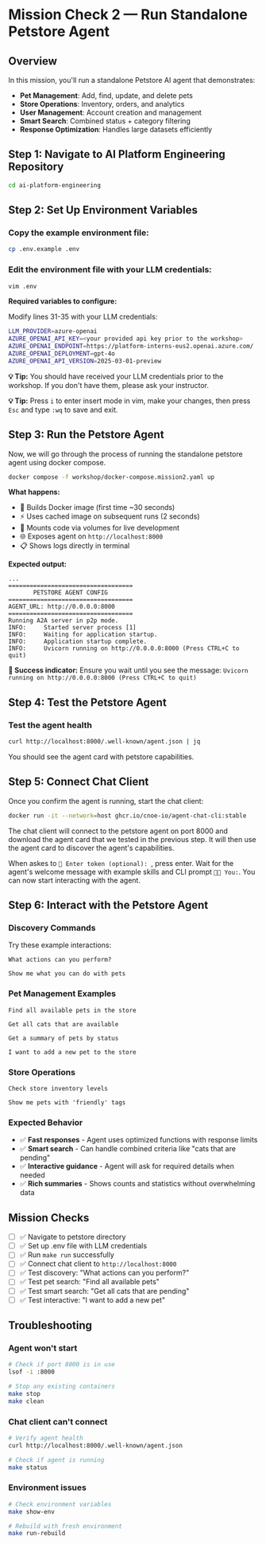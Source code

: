 # Mission Check 2 — Run Standalone Petstore Agent

## Overview

In this mission, you'll run a standalone Petstore AI agent that demonstrates:
- **Pet Management**: Add, find, update, and delete pets
- **Store Operations**: Inventory, orders, and analytics
- **User Management**: Account creation and management
- **Smart Search**: Combined status + category filtering
- **Response Optimization**: Handles large datasets efficiently

## Step 1: Navigate to AI Platform Engineering Repository

```bash
cd ai-platform-engineering
```

## Step 2: Set Up Environment Variables

### Copy the example environment file:

```bash
cp .env.example .env
```

### Edit the environment file with your LLM credentials:

```bash
vim .env
```

**Required variables to configure:**

Modify lines 31-35 with your LLM credentials:

```bash
LLM_PROVIDER=azure-openai
AZURE_OPENAI_API_KEY=<your provided api key prior to the workshop>
AZURE_OPENAI_ENDPOINT=https://platform-interns-eus2.openai.azure.com/
AZURE_OPENAI_DEPLOYMENT=gpt-4o
AZURE_OPENAI_API_VERSION=2025-03-01-preview
```

**💡 Tip:** You should have received your LLM credentials prior to the workshop. If you don't have them, please ask your instructor.

**💡 Tip:** Press `i` to enter insert mode in vim, make your changes, then press `Esc` and type `:wq` to save and exit.

## Step 3: Run the Petstore Agent

Now, we will go through the process of running the standalone petstore agent using docker compose.

```bash
docker compose -f workshop/docker-compose.mission2.yaml up
```

**What happens:**
- 🔧 Builds Docker image (first time ~30 seconds)
- ⚡ Uses cached image on subsequent runs (2 seconds)
- 📁 Mounts code via volumes for live development
- 🌐 Exposes agent on `http://localhost:8000`
- 📋 Shows logs directly in terminal

**Expected output:**
```
...
===================================
       PETSTORE AGENT CONFIG
===================================
AGENT_URL: http://0.0.0.0:8000
===================================
Running A2A server in p2p mode.
INFO:     Started server process [1]
INFO:     Waiting for application startup.
INFO:     Application startup complete.
INFO:     Uvicorn running on http://0.0.0.0:8000 (Press CTRL+C to quit)
```

**🎯 Success indicator:** Ensure you wait until you see the message: `Uvicorn running on http://0.0.0.0:8000 (Press CTRL+C to quit)`

## Step 4: Test the Petstore Agent

### Test the agent health

```bash
curl http://localhost:8000/.well-known/agent.json | jq
```

You should see the agent card with petstore capabilities.

## Step 5: Connect Chat Client

Once you confirm the agent is running, start the chat client:

```bash
docker run -it --network=host ghcr.io/cnoe-io/agent-chat-cli:stable
```
The chat client will connect to the petstore agent on port 8000 and download the agent card that we tested in the previous step. It will then use the agent card to discover the agent's capabilities.

When askes to `💬 Enter token (optional): `, press enter. Wait for the agent's welcome message with example skills and CLI prompt `🧑‍💻 You:`. You can now start interacting with the agent.

## Step 6: Interact with the Petstore Agent

### Discovery Commands

Try these example interactions:

```
What actions can you perform?
```

```
Show me what you can do with pets
```

### Pet Management Examples

```
Find all available pets in the store
```

```
Get all cats that are available
```

```
Get a summary of pets by status
```

```
I want to add a new pet to the store
```

### Store Operations

```
Check store inventory levels
```

```
Show me pets with 'friendly' tags
```

### Expected Behavior

- ✅ **Fast responses** - Agent uses optimized functions with response limits
- ✅ **Smart search** - Can handle combined criteria like "cats that are pending"
- ✅ **Interactive guidance** - Agent will ask for required details when needed
- ✅ **Rich summaries** - Shows counts and statistics without overwhelming data

## Mission Checks

- [ ] ✅ Navigate to petstore directory
- [ ] ✅ Set up .env file with LLM credentials
- [ ] ✅ Run `make run` successfully
- [ ] ✅ Connect chat client to `http://localhost:8000`
- [ ] ✅ Test discovery: "What actions can you perform?"
- [ ] ✅ Test pet search: "Find all available pets"
- [ ] ✅ Test smart search: "Get all cats that are pending"
- [ ] ✅ Test interactive: "I want to add a new pet"

## Troubleshooting

### Agent won't start
```bash
# Check if port 8000 is in use
lsof -i :8000

# Stop any existing containers
make stop
make clean
```

### Chat client can't connect
```bash
# Verify agent health
curl http://localhost:8000/.well-known/agent.json

# Check if agent is running
make status
```

### Environment issues
```bash
# Check environment variables
make show-env

# Rebuild with fresh environment
make run-rebuild
```
